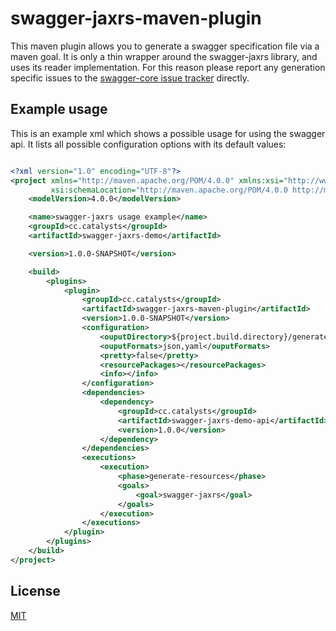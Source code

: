 # swagger-jaxrs-maven-plugin

This maven plugin allows you to generate a swagger specification file via a maven goal.
It is only a thin wrapper around the swagger-jaxrs library, and uses its reader implementation.
For this reason please report any generation specific issues to the
[swagger-core issue tracker](https://github.com/swagger-api/swagger-core/issues) directly.


## Example usage

This is an example xml which shows a possible usage for using the swagger api.
It lists all possible configuration options with its default values:

```xml

<?xml version="1.0" encoding="UTF-8"?>
<project xmlns="http://maven.apache.org/POM/4.0.0" xmlns:xsi="http://www.w3.org/2001/XMLSchema-instance"
         xsi:schemaLocation="http://maven.apache.org/POM/4.0.0 http://maven.apache.org/maven-v4_0_0.xsd">
    <modelVersion>4.0.0</modelVersion>

    <name>swagger-jaxrs usage example</name>
    <groupId>cc.catalysts</groupId>
    <artifactId>swagger-jaxrs-demo</artifactId>

    <version>1.0.0-SNAPSHOT</version>

    <build>
        <plugins>
            <plugin>
                <groupId>cc.catalysts</groupId>
                <artifactId>swagger-jaxrs-maven-plugin</artifactId>
                <version>1.0.0-SNAPSHOT</version>
                <configuration>
                    <ouputDirectory>${project.build.directory}/generated-resources/swagger-jaxrs</ouputDirectory>
                    <ouputFormats>json,yaml</ouputFormats>
                    <pretty>false</pretty>
                    <resourcePackages></resourcePackages>
                    <info></info>
                </configuration>
                <dependencies>
                    <dependency>
                        <groupId>cc.catalysts</groupId>
                        <artifactId>swagger-jaxrs-demo-api</artifactId>
                        <version>1.0.0</version>
                    </dependency>
                </dependencies>
                <executions>
                    <execution>
                        <phase>generate-resources</phase>
                        <goals>
                            <goal>swagger-jaxrs</goal>
                        </goals>
                    </execution>
                </executions>
            </plugin>
        </plugins>
    </build>
</project>
```

## License

[MIT](https://opensource.org/licenses/MIT)